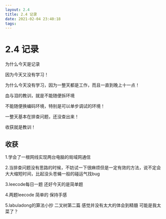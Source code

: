 ```yaml
---
layout: 2.4
title: 2.4 记录
date: 2021-02-04 23:40:18
tags:
---
```

# 2.4 记录

为什么今天是记录

因为今天又没有学习！

为什么今天没有学习，因为一整天都是工作，而且一直到晚上十一点！

血与泪的教训，就是不能随便拆环境

不能随便换编码环境，特别是可以单步调试的环境！

一整天基本在排查问题，还没查出来！ 

收获就是教训！



## 收获

1.学会了一根网线实现两台电脑的局域网通信

2.当排查问题没有思路的时候，不妨试一下很麻烦但是一定有效的方法，说不定会大大缩短时间，比起没头苍蝇一般的碰运气找bug

3.leecode每日一题 还好今天的是简单题

4.两题leecode 简单的 保持手感

5.labuladong的算法小抄 二叉树第二篇 感觉并没有太大的体会到精髓 可能是我太菜了？
